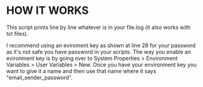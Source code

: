 # HOW IT WORKS
This script prints line by line whatever is in your file.log (it also works with txt files).

I recommend using an eviroment key as shown at line 28 for your password as it's not safe you have password in your scripts. The way you enable an evironment key is by going over to System Properties > Environment Variables > User Variables > New. Once you have your environment key you want to give it a name and then use that name where it says "email_sender_password".
